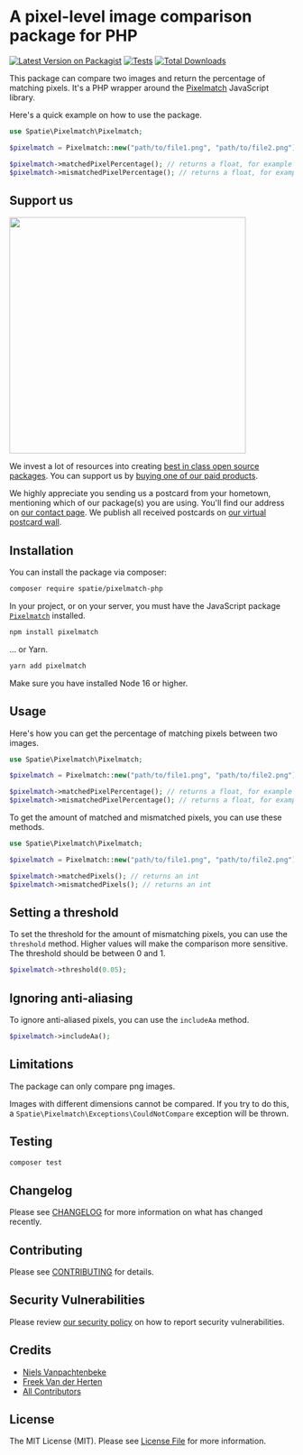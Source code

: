 # A pixel-level image comparison package for PHP

[![Latest Version on Packagist](https://img.shields.io/packagist/v/spatie/pixelmatch-php.svg?style=flat-square)](https://packagist.org/packages/spatie/pixelmatch-php)
[![Tests](https://img.shields.io/github/actions/workflow/status/spatie/pixelmatch-php/run-tests.yml?branch=main&label=tests&style=flat-square)](https://github.com/spatie/pixelmatch-php/actions/workflows/run-tests.yml)
[![Total Downloads](https://img.shields.io/packagist/dt/spatie/pixelmatch-php.svg?style=flat-square)](https://packagist.org/packages/spatie/pixelmatch-php)

This package can compare two images and return the percentage of matching pixels. It's a PHP wrapper around the [Pixelmatch](https://github.com/mapbox/pixelmatch) JavaScript library.

Here's a quick example on how to use the package.

```php
use Spatie\Pixelmatch\Pixelmatch;

$pixelmatch = Pixelmatch::new("path/to/file1.png", "path/to/file2.png");

$pixelmatch->matchedPixelPercentage(); // returns a float, for example 97.5
$pixelmatch->mismatchedPixelPercentage(); // returns a float, for example 2.5
```

## Support us

[<img src="https://github-ads.s3.eu-central-1.amazonaws.com/pixelmatch-php.jpg?t=1" width="419px" />](https://spatie.be/github-ad-click/pixelmatch-php)

We invest a lot of resources into creating [best in class open source packages](https://spatie.be/open-source). You can support us by [buying one of our paid products](https://spatie.be/open-source/support-us).

We highly appreciate you sending us a postcard from your hometown, mentioning which of our package(s) you are using. You'll find our address on [our contact page](https://spatie.be/about-us). We publish all received postcards on [our virtual postcard wall](https://spatie.be/open-source/postcards).

## Installation

You can install the package via composer:

```bash
composer require spatie/pixelmatch-php
```

In your project, or on your server, you must have the JavaScript package [`Pixelmatch`](https://github.com/mapbox/Pixelmatch) installed.

```bash
npm install pixelmatch
```

... or Yarn.

```bash
yarn add pixelmatch
```

Make sure you have installed Node 16 or higher.

## Usage

Here's how you can get the percentage of matching pixels between two images.

```php
use Spatie\Pixelmatch\Pixelmatch;

$pixelmatch = Pixelmatch::new("path/to/file1.png", "path/to/file2.png");

$pixelmatch->matchedPixelPercentage(); // returns a float, for example 97.5
$pixelmatch->mismatchedPixelPercentage(); // returns a float, for example 2.5
```

To get the amount of matched and mismatched pixels, you can use these methods.

```php
use Spatie\Pixelmatch\Pixelmatch;

$pixelmatch = Pixelmatch::new("path/to/file1.png", "path/to/file2.png");

$pixelmatch->matchedPixels(); // returns an int
$pixelmatch->mismatchedPixels(); // returns an int
```

## Setting a threshold

To set the threshold for the amount of mismatching pixels, you can use the `threshold` method. Higher values will make the comparison more sensitive. The threshold should be between 0 and 1. 

```php
$pixelmatch->threshold(0.05);
```

## Ignoring anti-aliasing

To ignore anti-aliased pixels, you can use the `includeAa` method.

```php
$pixelmatch->includeAa();
```

## Limitations

The package can only compare png images.

Images with different dimensions cannot be compared. If you try to do this, a `Spatie\Pixelmatch\Exceptions\CouldNotCompare` exception will be thrown.

## Testing

```bash
composer test
```

## Changelog

Please see [CHANGELOG](CHANGELOG.md) for more information on what has changed recently.

## Contributing

Please see [CONTRIBUTING](https://github.com/spatie/.github/blob/main/CONTRIBUTING.md) for details.

## Security Vulnerabilities

Please review [our security policy](../../security/policy) on how to report security vulnerabilities.

## Credits

- [Niels Vanpachtenbeke](https://github.com/nielsvanpach)
- [Freek Van der Herten](https://github.com/freekmurze)
- [All Contributors](../../contributors)

## License

The MIT License (MIT). Please see [License File](LICENSE.md) for more information.
